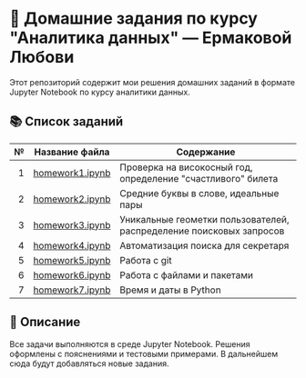 # 🧠 Домашние задания по курсу "Аналитика данных" — Ермаковой Любови

Этот репозиторий содержит мои решения домашних заданий в формате Jupyter Notebook по курсу аналитики данных.

## 📚 Список заданий

| № | Название файла | Содержание |
|--:|----------------|------------|
| 1 | [homework1.ipynb](homework1.ipynb) | Проверка на високосный год, определение "счастливого" билета |
| 2 | [homework2.ipynb](homework2.ipynb) | Средние буквы в слове, идеальные пары |
| 3 | [homework3.ipynb](homework3.ipynb) | Уникальные геометки пользователей, распределение поисковых запросов |
| 4 | [homework4.ipynb](homework4.ipynb) | Автоматизация поиска для секретаря |
| 5 | [homework5.ipynb](homework5.ipynb) | Работа с git |
| 6 | [homework6.ipynb](homework6.ipynb) | Работа с файлами и пакетами |
| 7 | [homework7.ipynb](homework7.ipynb) | Время и даты в Python |
## 📌 Описание

Все задачи выполняются в среде Jupyter Notebook. Решения оформлены с пояснениями и тестовыми примерами. В дальнейшем сюда будут добавляться новые задания.

